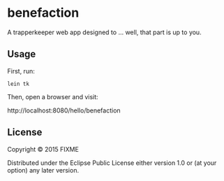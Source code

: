 # benefaction

A trapperkeeper web app designed to ... well, that part is up to you.

## Usage

First, run:

`lein tk`

Then, open a browser and visit:

http://localhost:8080/hello/benefaction


## License

Copyright © 2015 FIXME

Distributed under the Eclipse Public License either version 1.0 or (at
your option) any later version.
